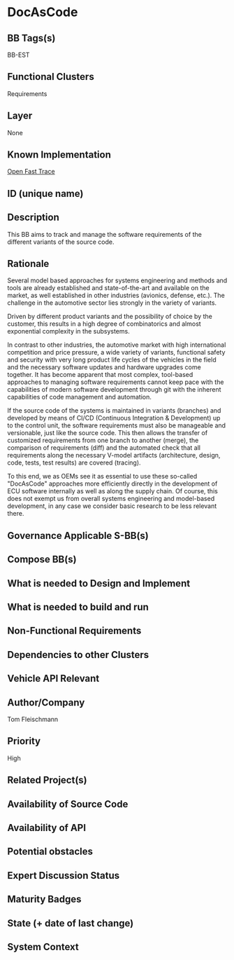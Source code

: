
# DocAsCode

## BB Tags(s)
<!-- Tag(s) define in which area(s) (cloud, in-vehicle) the BB is executed, and what type of BB it is (tool, process, microservice) -->
BB-EST

## Functional Clusters
<!-- In which Functional Cluster the BB be located; if none of the existing fit new required -->
Requirements

## Layer
<!-- AppLayer, MWLayer, OSLayer, HWLayer -->
None

## Known Implementation

[Open Fast Trace](https://github.com/itsallcode/openfasttrace)

## ID (unique name)

## Description
<!-- General Description of the BB -->
This BB aims to track and manage the software requirements of the different variants of the source code.


## Rationale
<!-- Explanation why we need the BB; what problem want to be solved -->

Several model based approaches for systems engineering and methods and tools are already established and state-of-the-art and available on the market, as well established in other industries (avionics, defense, etc.). The challenge in the automotive sector lies strongly in the variety of variants.

Driven by different product variants and the possibility of choice by the customer, this results in a high degree of combinatorics and almost exponential complexity in the subsystems.

In contrast to other industries, the automotive market with high international competition and price pressure, a wide variety of variants, functional safety and security with very long product life cycles of the vehicles in the field and the necessary software updates and hardware upgrades come together. It has become apparent that most complex, tool-based approaches to managing software requirements cannot keep pace with the capabilities of modern software development through git with the inherent capabilities of code management and automation.

If the source code of the systems is maintained in variants (branches) and developed by means of CI/CD (Continuous Integration & Development) up to the control unit, the software requirements must also be manageable and versionable, just like the source code. This then allows the transfer of customized requirements from one branch to another (merge), the comparison of requirements (diff) and the automated check that all requirements along the necessary V-model artifacts (architecture, design, code, tests, test results) are covered (tracing).

To this end, we as OEMs see it as essential to use these so-called "DocAsCode" approaches more efficiently directly in the development of ECU software internally as well as along the supply chain. Of course, this does not exempt us from overall systems engineering and model-based development, in any case we consider basic research to be less relevant there.


## Governance Applicable S-BB(s)
<!-- Reference to e.g. UN/EU CRA Cyber Resilience Act; UNECE 156 - Software update and software update management system
Reference to defined S-BB(s) 
Reference to e.g. IS026262, AUTOSAR Spec. X -->

## Compose BB(s)
<!-- Link to required BB(s) 
E.g. BB-SC StateManagement 
BB is a composition of other BBs -->

## What is needed to Design and Implement
<!-- e.g. we expect to have a certain HW capability and or SW environment or Tool support, or a documentation, or an extra audit, or Test, or Compiler, or Prog. Language, … -->

## What is needed to build and run
<!-- e.g. we expect to have a certain HW capability, or Runtime Environment, or Pre-configuration, or Code-signing, or Test, … -->

## Non-Functional Requirements
<!-- With respect to Safety, Security, Realtime, … -->

## Dependencies to other Clusters
<!-- Other clusters are needed. FC Security, FC Storage, …
e.g. If FC Security : Security BBs are needed but you can choose for example crypto BB-SC from company A or crypto BB-SC from company B; several compositions may work -->

## Vehicle API Relevant
<!-- If “Yes exists” – where – e.g. COVESA VSS 
If “No” – nothing more to do 
If “Yes, proposal for additional Signals/Information – what should be made available, and where e.g. via (COVESA) VSS/VISS -->

## Author/Company

Tom Fleischmann

## Priority
<!-- High, Medium, Low -->
High

## Related Project(s)
<!-- If Yes – e.g. The BB should be used/added in the Eclipse Blueprint A – for demo purposes, show added value,
If No – Project Proposal (e.g. WP4 in FEDERATE, or in the SDV EcoSystem Community Framework -->

## Availability of Source Code
<!-- Yes / License (e.g. Yes/MIT) 
No – Commercial Closed Source -->

## Availability of API
<!-- Yes / License (e.g. Yes/Apache 2.0)
No - Commercial -->

## Potential obstacles

## Expert Discussion Status
<!--  in discussion -->

## Maturity Badges
<!-- taken over from Eclipse SDV Process 
See Definition of Badges and their Flavors 
https://gitlab.eclipse.org/eclipse-wg/sdv-wg/sdv-technical-alignment/sdv-technical-topics/sdv-process/sdv-process-definition/-/wikis/Definition%20of%20Badges%20and%20their%20Flavors 


| 			| Documentation | Requirements | Coding Guidelines | Testing | Release Process |
| --------- |:-------------:|:------------:|:-----------------:|:-------:|:---------------:|
| Gold		| Badgelevel    | Badgelevel   | Badgelevel		   | Badgelevel	 | Badgelevel  |
| Silver	| Badgelevel    | Badgelevel   | Badgelevel	  	   | Badgelevel	 | Badgelevel  |
| Bronze	| Badgelevel   	| Badgelevel   | Badgelevel	       | Badgelevel	 | Badgelevel  |
| No		| Badgelevel   	| Badgelevel   | Badgelevel	       | Badgelevel	 | Badgelevel  |
| NotDefined| Badgelevel   	| Badgelevel   | Badgelevel	       | Badgelevel	 | Badgelevel  |

Options:
NotDefined/No/Bronze/Silver/Gold

Example:
| 			| Documentation | Requirements | Coding Guidelines | Testing | Release Process |
| --------- |:-------------:|:------------:|:-----------------:|:-------:|:---------------:|
| Level		| [Gold](urlToDoc)| No 		   | Notdefined		   | Bronze	 | [Silver](urlToDoc) |


-->


## State (+ date of last change)

<!-- 
- Incubating (no code yet)
- Implementation started
- First public release available
- Used in production by 1 OEM
- Used in production by >1 OEM
- Abandoned
 -->

## System Context

<!-- 
OS and runtime/framework requirements

eg.

- AGL
- QNX
- ROS-based
- container runtime
- web assembly
- web service
 -->